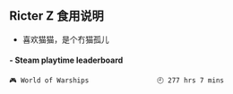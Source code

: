 ## Ricter Z 食用说明
- 喜欢猫猫，是个冇猫孤儿

<!-- steam-box start -->
#### - Steam playtime leaderboard
```text
🎮 World of Warships                 🕘 277 hrs 7 mins
```
<!-- Powered by https://github.com/YouEclipse/steam-box . -->
<!-- steam-box end -->

